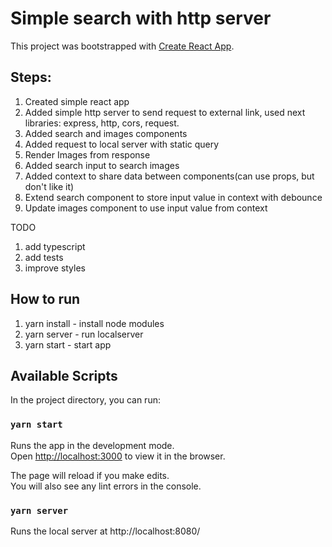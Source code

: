 # Simple search with http server

This project was bootstrapped with [Create React App](https://github.com/facebook/create-react-app).

## Steps:

1. Created simple react app
2. Added simple http server to send request to external link, used next libraries: express, http, cors, request.
3. Added search and images components
4. Added request to local server with static query
5. Render Images from response
6. Added search input to search images
7. Added context to share data between components(can use props, but don't like it)
8. Extend search component to store input value in context with debounce
9. Update images component to use input value from context

TODO
1. add typescript
2. add tests
3. improve styles

## How to run

1. yarn install - install node modules
2. yarn server - run localserver
3. yarn start - start app

## Available Scripts

In the project directory, you can run:

### `yarn start`

Runs the app in the development mode.\
Open [http://localhost:3000](http://localhost:3000) to view it in the browser.

The page will reload if you make edits.\
You will also see any lint errors in the console.

### `yarn server`
Runs the local server at http://localhost:8080/

